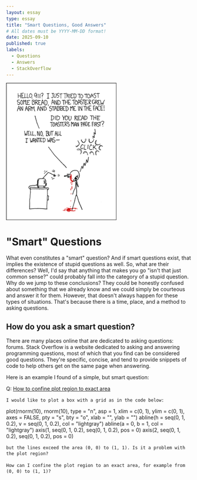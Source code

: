 ```yaml
---
layout: essay
type: essay
title: "Smart Questions, Good Answers"
# All dates must be YYYY-MM-DD format!
date: 2025-09-10
published: true
labels:
  - Questions
  - Answers
  - StackOverflow
---
```


<img width="300px" class="rounded float-start pe-4" src="../img/smart-questions/rtfm.png">

# "Smart" Questions

What even constitutes a "smart" question? And if smart questions exist, that implies the existence of stupid questions as well. So, what are their differences? Well, I'd say that anything that makes you go "isn't that just common sense?" could probably fall into the category of a stupid question. Why do we jump to these conclusions? They could be honestly confused about something that we already know and we could simply be courteous and answer it for them. However, that doesn't always happen for these types of situations. That's because there is a time, place, and a method to asking questions.

## How do you ask a smart question?

There are many places online that are dedicated to asking questions: forums. Stack Overflow is a website dedicated to asking and answering programming questions, most of which that you find can be considered good questions. They're specific, concise, and tend to provide snippets of code to help others get on the same page when answering. 

Here is an example I found of a simple, but smart question:  


Q: [How to confine plot region to exact area](https://stackoverflow.com/questions/60750125/how-to-confine-plot-region-to-exact-area)
```
I would like to plot a box with a grid as in the code below:
```
plot(rnorm(10), rnorm(10), type = "n", asp = 1, xlim = c(0, 1), ylim = c(0, 1), axes = FALSE, pty = "s", bty = "o", xlab = "", ylab = "")
abline(h = seq(0, 1, 0.2), v = seq(0, 1, 0.2), col = "lightgray")
abline(a = 0, b = 1, col = "lightgray")
axis(1, seq(0, 1, 0.2), seq(0, 1, 0.2), pos = 0)
axis(2, seq(0, 1, 0.2), seq(0, 1, 0.2), pos = 0)
```
but the lines exceed the area (0, 0) to (1, 1). Is it a problem with the plot region?

How can I confine the plot region to an exact area, for example from (0, 0) to (1, 1)?
```  

